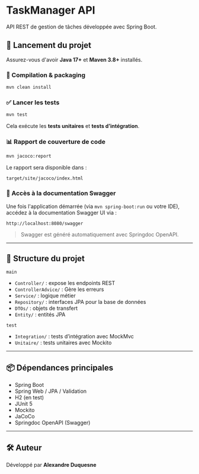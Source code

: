 # TaskManager API

API REST de gestion de tâches développée avec Spring Boot.

## 🚀 Lancement du projet

Assurez-vous d'avoir **Java 17+** et **Maven 3.8+** installés.

### 🔧 Compilation & packaging

```bash
mvn clean install
```

### ✅ Lancer les tests

```bash
mvn test
```

Cela exécute les **tests unitaires** et **tests d’intégration**.

### 📊 Rapport de couverture de code

```bash
mvn jacoco:report
```

Le rapport sera disponible dans :
```
target/site/jacoco/index.html
```

### 📘 Accès à la documentation Swagger

Une fois l'application démarrée (via `mvn spring-boot:run` ou votre IDE), accédez à la documentation Swagger UI via :

```
http://localhost:8080/swagger
```

> Swagger est généré automatiquement avec Springdoc OpenAPI.

---

## 📁 Structure du projet

`main`
- `Controller/` : expose les endpoints REST
- `ControllerAdvice/` : Gère les erreurs
- `Service/` : logique métier
- `Repository/` : interfaces JPA pour la base de données
- `DTOs/` : objets de transfert
- `Entity/` : entités JPA

`test`
- `Integration/` : tests d’intégration avec MockMvc
- `Unitaire/` : tests unitaires avec Mockito

---

## 📦 Dépendances principales

- Spring Boot
- Spring Web / JPA / Validation
- H2 (en test)
- JUnit 5
- Mockito
- JaCoCo
- Springdoc OpenAPI (Swagger)

---

## 🛠️ Auteur

Développé par **Alexandre Duquesne**